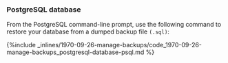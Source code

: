 <!-- post: -->


### PostgreSQL database

From the PostgreSQL command-line prompt, use the following command to restore your database from a dumped backup file `(.sql)`:



{%include _inlines/1970-09-26-manage-backups/code_1970-09-26-manage-backups_postgresql-database-psql.md %}




